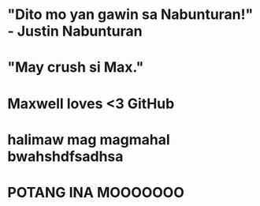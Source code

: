 # "Dito mo yan gawin sa Nabunturan!" - Justin Nabunturan

# "May crush si Max."

# Maxwell loves <3 GitHub

# halimaw mag magmahal bwahshdfsadhsa

# POTANG INA MOOOOOOO

